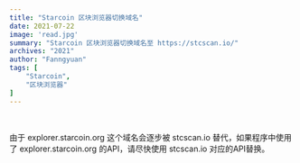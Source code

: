 ```yaml
---
title: "Starcoin 区块浏览器切换域名"
date: 2021-07-22
image: 'read.jpg'
summary: "Starcoin 区块浏览器切换域名至 https://stcscan.io/"
archives: "2021"
author: "Fanngyuan"
tags: [
    "Starcoin",
    "区块浏览器"
]
---
```


<br/>

由于 explorer.starcoin.org 这个域名会逐步被 stcscan.io 替代，如果程序中使用了 explorer.starcoin.org 的API，请尽快使用 stcscan.io 对应的API替换。

